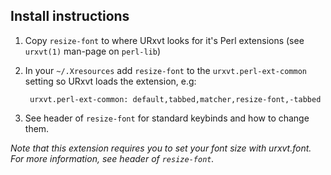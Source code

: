 Install instructions
--------------------

1. Copy `resize-font` to where URxvt looks for it's Perl extensions (see
   `urxvt(1)` man-page on `perl-lib`)

2. In your `~/.Xresources` add `resize-font` to the `urxvt.perl-ext-common`
   setting so URxvt loads the extension, e.g:

        urxvt.perl-ext-common: default,tabbed,matcher,resize-font,-tabbed

3. See header of `resize-font` for standard keybinds and how to change them.

_Note that this extension requires you to set your font size with urxvt.font.
   For more information, see header of `resize-font`._
